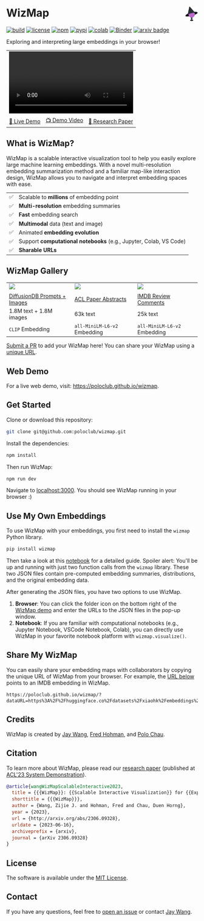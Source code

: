 # WizMap <a href="https://poloclub.github.io/wizmap/"><img align="right" src="../src/imgs/icon-wizmap.svg" height="38"></img></a>

[![build](https://github.com/poloclub/wizmap/actions/workflows/build.yml/badge.svg)](https://github.com/poloclub/wizmap/actions/workflows/build.yml)
[![license](https://img.shields.io/badge/License-MIT-success)](https://github.com/poloclub/wizmap/blob/main/LICENSE)
[![npm](https://img.shields.io/npm/v/wizmap?color=red)](https://www.npmjs.com/package/wizmap)
[![pypi](https://img.shields.io/pypi/v/wizmap?color=blue)](https://pypi.python.org/pypi/wizmap)
[![colab](https://colab.research.google.com/assets/colab-badge.svg)](https://colab.research.google.com/drive/1GNdmBnc5UA7OYBZPtHu244eiAN-0IMZA?usp=sharing)
[![Binder](https://mybinder.org/badge_logo.svg)](https://mybinder.org/v2/gh/poloclub/wizmap/master?urlpath=lab/tree/example/imdb.ipynb)
[![arxiv badge](https://img.shields.io/badge/arXiv-2306.09328-red)](https://arxiv.org/abs/2306.09328)

<!-- [![DOI:10.1145/3491101.3519653](https://img.shields.io/badge/DOI-10.1145/3491101.3519653-blue)](https://doi.org/10.1145/3491101.3519653) -->

Exploring and interpreting large embeddings in your browser!

<table>
  <tr>
    <td colspan="3"><video width="100%" src='https://github.com/poloclub/wizmap/assets/15007159/26d26336-e611-4d00-b535-8837da59be82'></td>
  </tr>
  <tr></tr>
  <tr>
    <td><a href="https://poloclub.github.io/wizmap">🚀 Live Demo</a></td>
    <td><a href="https://youtu.be/8fJG87QVceQ">📺 Demo Video</a></td>
    <td><a href="https://arxiv.org/abs/2306.09328">📖 Research Paper</a></td>
  </tr>
</table>

## What is WizMap?

WizMap is a scalable interactive visualization tool to help you easily explore large machine learning embeddings. With a novel multi-resolution embedding summarization method and a familiar map-like interaction design, WizMap allows you to navigate and interpret embedding spaces with ease.

<table>
  <tr>
    <td>✅</td>
    <td>Scalable to <strong>millions</strong> of embedding point</td>
  </tr>
  <tr></tr>
  <tr>
    <td>✅</td>
    <td><strong>Multi-resolution</strong> embedding summaries</td>
  </tr>
  <tr></tr>
  <tr>
    <td>✅</td>
    <td><strong>Fast</strong> embedding search</td>
  </tr>
  <tr></tr>
    <tr>
    <td>✅</td>
    <td><strong>Multimodal</strong> data (text and image)</td>
  </tr>
  <tr></tr>
  <tr>
    <td>✅</td>
    <td>Animated <strong>embedding evolution</strong></td>
  </tr>
  <tr></tr>
  <tr>
    <td>✅</td>
    <td>Support <strong>computational notebooks</strong> (e.g., Jupyter, Colab, VS Code)</td>
  </tr>
  <tr></tr>
  <tr>
    <td>✅</td>
    <td><strong>Sharable URLs</strong></td>
  </tr>
  <tr></tr>
</table>

## WizMap Gallery

<table>
  <tr>
    <td><a href="https://poloclub.github.io/wizmap/?dataset=diffusiondb"><img src="https://i.imgur.com/hTcu3rJ.jpg" width="100%"></a></td>
    <td><a href="https://poloclub.github.io/wizmap/?dataset=diffusiondb"><img src="https://i.imgur.com/AYUEHWz.png" width="100%"></a></td>
    <td><a href="https://poloclub.github.io/wizmap/?dataset=diffusiondb"><img src="https://i.imgur.com/iyBzqHQ.png" width="100%"></a></td>
  </tr>
  <tr></tr>
  <tr>
    <td><a href="https://poloclub.github.io/wizmap/?dataset=diffusiondb">DiffusionDB Prompts + Images</a></td>
    <td><a href="https://poloclub.github.io/wizmap/?dataset=acl-abstracts">ACL Paper Abstracts</a></td>
    <td><a href="https://poloclub.github.io/wizmap/?dataset=imdb">IMDB Review Comments</a></td>
  </tr>
  <tr></tr>
  <tr>
    <td>1.8M text + 1.8M images</a></td>
    <td>63k text</td>
    <td>25k text</td>
  </tr>
  <tr></tr>
  <tr>
    <td><code>CLIP</code> Embedding</td>
    <td><code>all-MiniLM-L6-v2</code> Embedding</td>
    <td><code>all-MiniLM-L6-v2</code> Embedding</td>
  </tr>
  <tr></tr>
</table>

[Submit a PR](https://github.com/poloclub/wizmap/pulls) to add your WizMap here! You can share your WizMap using a [unique URL](#share-my-wizmap).

## Web Demo

For a live web demo, visit: <https://poloclub.github.io/wizmap>.

## Get Started

Clone or download this repository:

```bash
git clone git@github.com:poloclub/wizmap.git
```

Install the dependencies:

```bash
npm install
```

Then run WizMap:

```bash
npm run dev
```

Navigate to [localhost:3000](https://localhost:3000). You should see WizMap running in your browser :)

## Use My Own Embeddings

To use WizMap with your embeddings, you first need to install the `wizmap` Python library.

```bash
pip install wizmap
```

Then take a look at this [notebook](./example/imdb.ipynb) for a detailed guide. Spoiler alert: You'll be up and running with just two function calls from the `wizmap` library. These two JSON files contain pre-computed embedding summaries, distributions, and the original embedding data.

After generating the JSON files, you have two options to use WizMap.

1. **Browser**: You can click the folder icon on the bottom right of the [WizMap demo](https://poloclub.github.io/wizmap/) and enter the URLs to the JSON files in the pop-up window.
2. **Notebook**: If you are familiar with computational notebooks (e.g., Jupyter Notebook, VSCode Notebook, Colab), you can directly use WizMap in your favorite notebook platform with `wizmap.visualize()`.

## Share My WizMap

You can easily share your embedding maps with collaborators by copying the unique URL of WizMap from your browser. For example, the [URL below](https://poloclub.github.io/wizmap/?dataURL=https%3A%2F%2Fhuggingface.co%2Fdatasets%2Fxiaohk%2Fembeddings%2Fresolve%2Fmain%2Fimdb%2Fdata.ndjson&gridURL=https%3A%2F%2Fhuggingface.co%2Fdatasets%2Fxiaohk%2Fembeddings%2Fresolve%2Fmain%2Fimdb%2Fgrid.json) points to an IMDB embedding in WizMap.

```
https://poloclub.github.io/wizmap/?dataURL=https%3A%2F%2Fhuggingface.co%2Fdatasets%2Fxiaohk%2Fembeddings%2Fresolve%2Fmain%2Fimdb%2Fdata.ndjson&gridURL=https%3A%2F%2Fhuggingface.co%2Fdatasets%2Fxiaohk%2Fembeddings%2Fresolve%2Fmain%2Fimdb%2Fgrid.json
```

## Credits

WizMap is created by <a href='https://zijie.wang/' target='_blank'>Jay Wang</a>, <a href='http://fredhohman.com/' target='_blank'>Fred Hohman</a>, and <a href='https://poloclub.github.io/polochau/' target='_blank'>Polo Chau</a>.

## Citation

To learn more about WizMap, please read our [research paper](https://arxiv.org/abs/2306.09328) (published at [ACL'23 System Demonstration](https://2023.aclweb.org/program/accepted_system_demonstration/)).

```bibtex
@article{wangWizMapScalableInteractive2023,
  title = {{{WizMap}}: {{Scalable Interactive Visualization}} for {{Exploring Large Machine Learning Embeddings}}},
  shorttitle = {{{WizMap}}},
  author = {Wang, Zijie J. and Hohman, Fred and Chau, Duen Horng},
  year = {2023},
  url = {http://arxiv.org/abs/2306.09328},
  urldate = {2023-06-16},
  archiveprefix = {arxiv},
  journal = {arXiv 2306.09328}
}
```

## License

The software is available under the [MIT License](https://github.com/poloclub/wizmap/blob/master/LICENSE).

## Contact

If you have any questions, feel free to [open an issue](https://github.com/poloclub/wizmap/issues/new) or contact [Jay Wang](https://zijie.wang).
